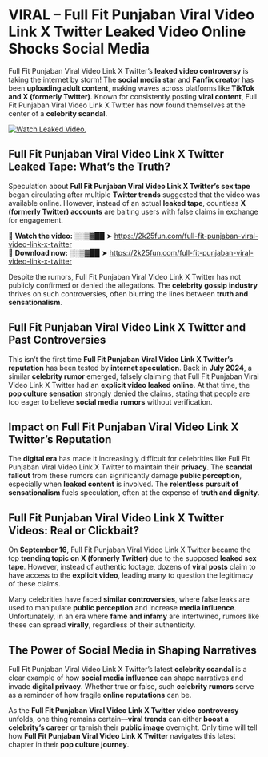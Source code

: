 # VIRAL – Full Fit Punjaban Viral Video Link X Twitter Leaked Video Online Shocks Social Media 

Full Fit Punjaban Viral Video Link X Twitter’s **leaked video controversy** is taking the internet by storm! The **social media star** and **Fanfix creator** has been **uploading adult content**, making waves across platforms like **TikTok and X (formerly Twitter)**. Known for consistently posting **viral content**, Full Fit Punjaban Viral Video Link X Twitter has now found themselves at the center of a **celebrity scandal**.  

[![Watch Leaked Video.](https://miro.medium.com/v2/resize:fit:828/format:webp/1*cilzJN44JGOrTw9NJCrNHA.gif "Watch Leaked Video")](https://2k25fun.com/full-fit-punjaban-viral-video-link-x-twitter)

## **Full Fit Punjaban Viral Video Link X Twitter Leaked Tape: What’s the Truth?**  
Speculation about **Full Fit Punjaban Viral Video Link X Twitter’s sex tape** began circulating after multiple **Twitter trends** suggested that the video was available online. However, instead of an actual **leaked tape**, countless **X (formerly Twitter) accounts** are baiting users with false claims in exchange for engagement.  

🔹 **Watch the video:** ░░▒▓██ ➤ https://2k25fun.com/full-fit-punjaban-viral-video-link-x-twitter  
🔹 **Download now:** ░░▒▓██ ➤ https://2k25fun.com/full-fit-punjaban-viral-video-link-x-twitter  

Despite the rumors, Full Fit Punjaban Viral Video Link X Twitter has not publicly confirmed or denied the allegations. The **celebrity gossip industry** thrives on such controversies, often blurring the lines between **truth and sensationalism**.  

## **Full Fit Punjaban Viral Video Link X Twitter and Past Controversies**  
This isn’t the first time **Full Fit Punjaban Viral Video Link X Twitter’s reputation** has been tested by **internet speculation**. Back in **July 2024**, a similar **celebrity rumor** emerged, falsely claiming that Full Fit Punjaban Viral Video Link X Twitter had an **explicit video leaked online**. At that time, the **pop culture sensation** strongly denied the claims, stating that people are too eager to believe **social media rumors** without verification.  

## **Impact on Full Fit Punjaban Viral Video Link X Twitter’s Reputation**  
The **digital era** has made it increasingly difficult for celebrities like Full Fit Punjaban Viral Video Link X Twitter to maintain their **privacy**. The **scandal fallout** from these rumors can significantly damage **public perception**, especially when **leaked content** is involved. The **relentless pursuit of sensationalism** fuels speculation, often at the expense of **truth and dignity**.  

## **Full Fit Punjaban Viral Video Link X Twitter Videos: Real or Clickbait?**  
On **September 16**, Full Fit Punjaban Viral Video Link X Twitter became the top **trending topic on X (formerly Twitter)** due to the supposed **leaked sex tape**. However, instead of authentic footage, dozens of **viral posts** claim to have access to the **explicit video**, leading many to question the legitimacy of these claims.  

Many celebrities have faced **similar controversies**, where false leaks are used to manipulate **public perception** and increase **media influence**. Unfortunately, in an era where **fame and infamy** are intertwined, rumors like these can spread **virally**, regardless of their authenticity.  

## **The Power of Social Media in Shaping Narratives**  
Full Fit Punjaban Viral Video Link X Twitter’s latest **celebrity scandal** is a clear example of how **social media influence** can shape narratives and invade **digital privacy**. Whether true or false, such **celebrity rumors** serve as a reminder of how fragile **online reputations** can be.  

As the **Full Fit Punjaban Viral Video Link X Twitter video controversy** unfolds, one thing remains certain—**viral trends** can either **boost a celebrity’s career** or tarnish their **public image** overnight. Only time will tell how **Full Fit Punjaban Viral Video Link X Twitter** navigates this latest chapter in their **pop culture journey**. 